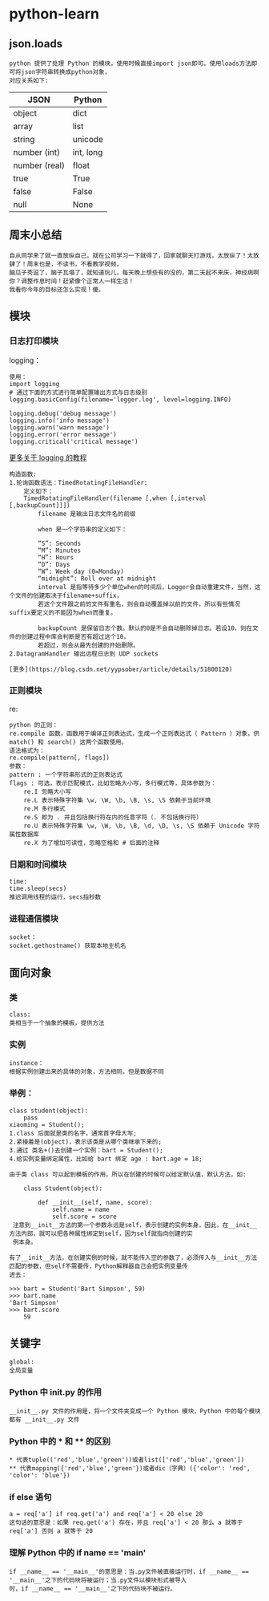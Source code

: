 # python-learn
## json.loads
    python 提供了处理 Python 的模块，使用时候直接import json即可。使用loads方法即可将json字符串转换成python对象，
    对应关系如下:
|JSON |Python|
|----|----|
|object |dict|
|array |list|
|string |unicode|
|number (int) |int, long|
|number (real) |float|
|true |True|
|false |False|
|null |None|
## 周末小总结
    自从同学来了就一直放纵自己，就在公司学习一下就得了，回家就聊天打游戏，太放纵了！太放肆了！周末也是，不读书，不看教学视频，
    脑瓜子秀逗了，脑子瓦塌了，就知道玩儿，每天晚上想些有的没的，第二天起不来床，神经病啊你？调整作息时间！赶紧像个正常人一样生活！
    我看你今年的目标还怎么实现！傻。
## 模块
### 日志打印模块

logging：

    使用： 
    import logging
    # 通过下面的方式进行简单配置输出方式与日志级别
    logging.basicConfig(filename='logger.log', level=logging.INFO)

    logging.debug('debug message')
    logging.info('info message')
    logging.warn('warn message')
    logging.error('error message')
    logging.critical('critical message')
[更多关于 logging 的教程](https://www.jianshu.com/p/feb86c06c4f4)

    构造函数:
    1.轮询函数语法：TimedRotatingFileHandler:
        定义如下：
        TimedRotatingFileHandler(filename [,when [,interval [,backupCount]]])
            filename 是输出日志文件名的前缀

            when 是一个字符串的定义如下：

            “S”: Seconds
            “M”: Minutes
            “H”: Hours
            “D”: Days
            “W”: Week day (0=Monday)
            “midnight”: Roll over at midnight
            interval 是指等待多少个单位when的时间后，Logger会自动重建文件，当然，这个文件的创建取决于filename+suffix，
            若这个文件跟之前的文件有重名，则会自动覆盖掉以前的文件，所以有些情况suffix要定义的不能因为when而重复。

            backupCount 是保留日志个数。默认的0是不会自动删除掉日志。若设10，则在文件的创建过程中库会判断是否有超过这个10，
            若超过，则会从最先创建的开始删除。
    2.DatagramHandler 输出远程日志到 UDP sockets
    
    [更多](https://blog.csdn.net/yypsober/article/details/51800120)
### 正则模块
re:

    python 的正则：
    re.compile 函数，函数用于编译正则表达式，生成一个正则表达式（ Pattern ）对象，供 match() 和 search() 这两个函数使用。
    语法格式为：
    re.compile(pattern[, flags])
    参数：
    pattern : 一个字符串形式的正则表达式
    flags : 可选，表示匹配模式，比如忽略大小写，多行模式等，具体参数为：
        re.I 忽略大小写
        re.L 表示特殊字符集 \w, \W, \b, \B, \s, \S 依赖于当前环境
        re.M 多行模式
        re.S 即为 . 并且包括换行符在内的任意字符（. 不包括换行符）
        re.U 表示特殊字符集 \w, \W, \b, \B, \d, \D, \s, \S 依赖于 Unicode 字符属性数据库
        re.X 为了增加可读性，忽略空格和 # 后面的注释
### 日期和时间模块

    time:
    time.sleep(secs)
    推迟调用线程的运行，secs指秒数
    
### 进程通信模块

    socket：
    socket.gethostname() 获取本地主机名
## 面向对象

### 类
    class:
    类相当于一个抽象的模板，提供方法
    
### 实例
    instance：
    根据实例创建出来的具体的对象，方法相同，但是数据不同
    
### 举例：
    class student(object):
        pass
    xiaoming = Student();
    1.class 后面就是类的名字，通常首字母大写;
    2.紧接着是(object)，表示该类是从哪个类继承下来的;
    3.通过 类名+()去创建一个实例：bart = Student();
    4.给实例变量绑定属性，比如给 bart 绑定 age : bart.age = 18;
    
    由于类 class 可以起到模板的作用，所以在创建的时候可以给定默认值，默认方法，如:
    
        class Student(object):

            def __init__(self, name, score):
                self.name = name
                self.score = score
     注意到__init__方法的第一个参数永远是self，表示创建的实例本身，因此，在__init__方法内部，就可以把各种属性绑定到self，因为self就指向创建的实
     例本身。

    有了__init__方法，在创建实例的时候，就不能传入空的参数了，必须传入与__init__方法匹配的参数，但self不需要传，Python解释器自己会把实例变量传
    进去：

    >>> bart = Student('Bart Simpson', 59)
    >>> bart.name
    'Bart Simpson'
    >>> bart.score
        59
## 关键字

    global:
    全局变量 
    
### Python 中 __init__.py 的作用

    __init__.py 文件的作用是，将一个文件夹变成一个 Python 模块，Python 中的每个模块都有 __init__.py 文件
### Python 中的 * 和 ** 的区别

    * 代表tuple(('red','blue','green'))或者list(['red','blue','green'])
    ** 代表mapping({'red','blue','green'})或者dic（字典）({'color': 'red', 'color': 'blue'})
    
### if else 语句

    a = req['a'] if req.get('a') and req['a'] < 20 else 20
    这句话的意思是：如果 req.get('a') 存在，并且 req['a'] < 20 那么 a 就等于 req['a'] 否则 a 就等于 20
### 理解 Python 中的 if __name__ == '__main__'
    if __name__ == '__main__'的意思是：当.py文件被直接运行时，if __name__ == '__main__'之下的代码块将被运行；当.py文件以模块形式被导入
    时，if __name__ == '__main__'之下的代码块不被运行。
